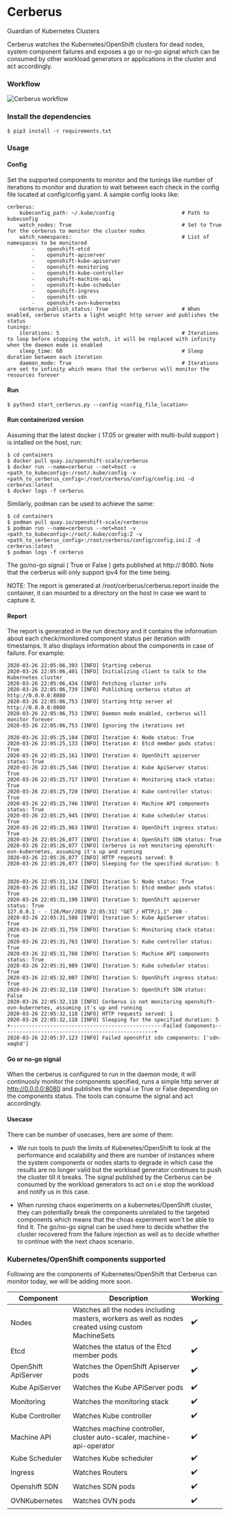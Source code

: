 # Cerberus
Guardian of Kubernetes Clusters

Cerberus watches the Kubernetes/OpenShift clusters for dead nodes, system component failures and exposes a go or no-go signal which can be consumed by other workload generators or applications in the cluster and act accordingly.

### Workflow
![Cerberus workflow](media/cerberus-workflow.png)

### Install the dependencies
```
$ pip3 install -r requirements.txt
```

### Usage

#### Config
Set the supported components to monitor and the tunings like number of iterations to monitor and duration to wait between each check in the config file located at config/config.yaml. A sample config looks like:

```
cerberus:
    kubeconfig_path: ~/.kube/config                      # Path to kubeconfig
    watch_nodes: True                                    # Set to True for the cerberus to monitor the cluster nodes
    watch_namespaces:                                    # List of namespaces to be monitored
        -    openshift-etcd
        -    openshift-apiserver
        -    openshift-kube-apiserver
        -    openshift-monitoring
        -    openshift-kube-controller
        -    openshift-machine-api
        -    openshift-kube-scheduler
        -    openshift-ingress
        -    openshift-sdn
        -    openshift-ovn-kubernetes
    cerberus_publish_status: True                        # When enabled, cerberus starts a light weight http server and publishes the status
tunings:
    iterations: 5                                        # Iterations to loop before stopping the watch, it will be replaced with infinity when the daemon mode is enabled
    sleep_time: 60                                       # Sleep duration between each iteration
    daemon_mode: True                                    # Iterations are set to infinity which means that the cerberus will monitor the resources forever

```

#### Run
```
$ python3 start_cerberus.py --config <config_file_location>
```

#### Run containerized version
Assuming that the latest docker ( 17.05 or greater with multi-build support ) is intalled on the host, run:
```
$ cd containers
$ docker pull quay.io/openshift-scale/cerberus
$ docker run --name=cerberus --net=host -v <path_to_kubeconfig>:/root/.kube/config -v <path_to_cerberus_config>:/root/cerberus/config/config.ini -d cerberus:latest
$ docker logs -f cerberus
```

Similarly, podman can be used to achieve the same:
```
$ cd containers
$ podman pull quay.io/openshift-scale/cerberus
$ podman run --name=cerberus --net=host -v <path_to_kubeconfig>:/root/.kube/config:Z -v <path_to_cerberus_config>:/root/cerberus/config/config.ini:Z -d cerberus:latest
$ podman logs -f cerberus
```
The go/no-go signal ( True or False ) gets published at http://<hostname>:8080. Note that the cerberus will only support ipv4 for the time being.

NOTE: The report is generated at /root/cerberus/cerberus.report inside the container, it can mounted to a directory on the host in case we want to capture it.

#### Report
The report is generated in the run directory and it contains the information about each check/monitored component status per iteration with timestamps. It also displays information about the components in case of failure. For example:

```
2020-03-26 22:05:06,393 [INFO] Starting ceberus
2020-03-26 22:05:06,401 [INFO] Initializing client to talk to the Kubernetes cluster
2020-03-26 22:05:06,434 [INFO] Fetching cluster info
2020-03-26 22:05:06,739 [INFO] Publishing cerberus status at http://0.0.0.0:8080
2020-03-26 22:05:06,753 [INFO] Starting http server at http://0.0.0.0:8080
2020-03-26 22:05:06,753 [INFO] Daemon mode enabled, cerberus will monitor forever
2020-03-26 22:05:06,753 [INFO] Ignoring the iterations set

2020-03-26 22:05:25,104 [INFO] Iteration 4: Node status: True
2020-03-26 22:05:25,133 [INFO] Iteration 4: Etcd member pods status: True
2020-03-26 22:05:25,161 [INFO] Iteration 4: OpenShift apiserver status: True
2020-03-26 22:05:25,546 [INFO] Iteration 4: Kube ApiServer status: True
2020-03-26 22:05:25,717 [INFO] Iteration 4: Monitoring stack status: True
2020-03-26 22:05:25,720 [INFO] Iteration 4: Kube controller status: True
2020-03-26 22:05:25,746 [INFO] Iteration 4: Machine API components status: True
2020-03-26 22:05:25,945 [INFO] Iteration 4: Kube scheduler status: True
2020-03-26 22:05:25,963 [INFO] Iteration 4: OpenShift ingress status: True
2020-03-26 22:05:26,077 [INFO] Iteration 4: OpenShift SDN status: True
2020-03-26 22:05:26,077 [INFO] Cerberus is not monitoring openshift-ovn-kubernetes, assuming it's up and running
2020-03-26 22:05:26,077 [INFO] HTTP requests served: 0 
2020-03-26 22:05:26,077 [INFO] Sleeping for the specified duration: 5


2020-03-26 22:05:31,134 [INFO] Iteration 5: Node status: True
2020-03-26 22:05:31,162 [INFO] Iteration 5: Etcd member pods status: True
2020-03-26 22:05:31,190 [INFO] Iteration 5: OpenShift apiserver status: True
127.0.0.1 - - [26/Mar/2020 22:05:31] "GET / HTTP/1.1" 200 -
2020-03-26 22:05:31,588 [INFO] Iteration 5: Kube ApiServer status: True
2020-03-26 22:05:31,759 [INFO] Iteration 5: Monitoring stack status: True
2020-03-26 22:05:31,763 [INFO] Iteration 5: Kube controller status: True
2020-03-26 22:05:31,788 [INFO] Iteration 5: Machine API components status: True
2020-03-26 22:05:31,989 [INFO] Iteration 5: Kube scheduler status: True
2020-03-26 22:05:32,007 [INFO] Iteration 5: OpenShift ingress status: True
2020-03-26 22:05:32,118 [INFO] Iteration 5: OpenShift SDN status: False
2020-03-26 22:05:32,118 [INFO] Cerberus is not monitoring openshift-ovn-kubernetes, assuming it's up and running 
2020-03-26 22:05:32,118 [INFO] HTTP requests served: 1 
2020-03-26 22:05:32,118 [INFO] Sleeping for the specified duration: 5
+--------------------------------------------------Failed Components--------------------------------------------------+
2020-03-26 22:05:37,123 [INFO] Failed openshfit sdn components: ['sdn-xmqhd']
```

#### Go or no-go signal
When the cerberus is configured to run in the daemon mode, it will continuosly monitor the components specified, runs a simple http server at http://0.0.0.0:8080 and publishes the signal i.e True or False depending on the components status. The tools can consume the signal and act accordingly.

#### Usecase
There can be number of usecases, here are some of them:
- We run tools to push the limits of Kubenetes/OpenShift to look at the performance and scalability and there are number of instances where the system components or nodes starts to degrade in which case the results are no longer valid but the workload generator continues to push the cluster till it breaks. The signal published by the Cerberus can be consumed by the workload generators to act on i.e stop the workload and notify us in this case.

- When running chaos experiments on a kubernetes/OpenShift cluster, they can potentially break the components unrelated to the targeted components which means that the choas experiment won't be able to find it. The go/no-go signal can be used here to decide whether the cluster recovered from the failure injection as well as to decide whether to continue with the next chaos scenario.

### Kubernetes/OpenShift components supported
Following are the components of Kubernetes/OpenShift that Cerberus can monitor today, we will be adding more soon.

Component                | Description                                                                                        | Working
------------------------ | ---------------------------------------------------------------------------------------------------| ------------------------- |
Nodes                    | Watches all the nodes including masters, workers as well as nodes created using custom MachineSets | :heavy_check_mark:        |
Etcd                     | Watches the status of the Etcd member pods                                                         | :heavy_check_mark:        |
OpenShift ApiServer      | Watches the OpenShift Apiserver pods                                                               | :heavy_check_mark:        |
Kube ApiServer           | Watches the Kube APiServer pods                                                                    | :heavy_check_mark:        |
Monitoring               | Watches the monitoring stack                                                                       | :heavy_check_mark:        |
Kube Controller          | Watches Kube controller                                                                            | :heavy_check_mark:        |
Machine API              | Watches machine controller, cluster auto-scaler, machine-api-operator                              | :heavy_check_mark:        |
Kube Scheduler           | Watches Kube scheduler                                                                             | :heavy_check_mark:        |
Ingress                  | Watches Routers                                                                                    | :heavy_check_mark:        |
Openshift SDN            | Watches SDN pods                                                                                   | :heavy_check_mark:        |
OVNKubernetes            | Watches OVN pods                                                                                   | :heavy_check_mark:        |
